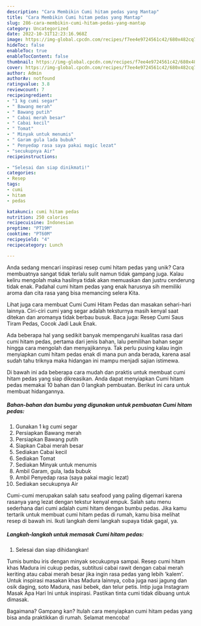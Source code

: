 ```yaml
---
description: "Cara Membikin Cumi hitam pedas yang Mantap"
title: "Cara Membikin Cumi hitam pedas yang Mantap"
slug: 286-cara-membikin-cumi-hitam-pedas-yang-mantap
category: Uncategorized
date: 2022-10-31T12:23:16.968Z
image: https://img-global.cpcdn.com/recipes/f7ee4e9724561c42/680x482cq70/cumi-hitam-pedas-foto-resep-utama.jpg
hideToc: false
enableToc: true
enableTocContent: false
thumbnail: https://img-global.cpcdn.com/recipes/f7ee4e9724561c42/680x482cq70/cumi-hitam-pedas-foto-resep-utama.jpg
cover: https://img-global.cpcdn.com/recipes/f7ee4e9724561c42/680x482cq70/cumi-hitam-pedas-foto-resep-utama.jpg
author: Admin
authorAv: notfound
ratingvalue: 3.8
reviewcount: 7
recipeingredient:
- "1 kg cumi segar"
- " Bawang merah"
- " Bawang putih"
- " Cabai merah besar"
- " Cabai kecil"
- " Tomat"
- " Minyak untuk menumis"
- " Garam gula lada bubuk"
- " Penyedap rasa saya pakai magic lezat"
- "secukupnya Air"
recipeinstructions:

- "Selesai dan siap dinikmati!"
categories:
- Resep
tags:
- cumi
- hitam
- pedas

katakunci: cumi hitam pedas 
nutrition: 250 calories
recipecuisine: Indonesian
preptime: "PT19M"
cooktime: "PT60M"
recipeyield: "4"
recipecategory: Lunch

---
```





Anda sedang mencari inspirasi resep cumi hitam pedas yang unik? Cara membuatnya sangat tidak terlalu sulit namun tidak gampang juga. Kalau keliru mengolah maka hasilnya tidak akan memuaskan dan justru cenderung tidak enak. Padahal cumi hitam pedas yang enak harusnya sih memiliki aroma dan cita rasa yang bisa memancing selera Kita.





Lihat juga cara membuat Cumi Cumi Hitam Pedas dan masakan sehari-hari lainnya. Ciri-ciri cumi yang segar adalah teksturnya masih kenyal saat ditekan dan aromanya tidak berbau busuk. Baca juga: Resep Cumi Saus Tiram Pedas, Cocok Jadi Lauk Enak.

Ada beberapa hal yang sedikit banyak mempengaruhi kualitas rasa dari cumi hitam pedas, pertama dari jenis bahan, lalu pemilihan bahan segar hingga cara mengolah dan menyajikannya. Tak perlu pusing kalau ingin menyiapkan cumi hitam pedas enak di mana pun anda berada, karena asal sudah tahu triknya maka hidangan ini mampu menjadi sajian istimewa.






Di bawah ini ada beberapa cara mudah dan praktis untuk membuat cumi hitam pedas yang siap dikreasikan. Anda dapat menyiapkan Cumi hitam pedas memakai 10 bahan dan 0 langkah pembuatan. Berikut ini cara untuk membuat hidangannya.

<!--inarticleads1-->

##### Bahan-bahan dan bumbu yang digunakan untuk pembuatan Cumi hitam pedas:

1. Gunakan 1 kg cumi segar
1. Persiapkan  Bawang merah
1. Persiapkan  Bawang putih
1. Siapkan  Cabai merah besar
1. Sediakan  Cabai kecil
1. Sediakan  Tomat
1. Sediakan  Minyak untuk menumis
1. Ambil  Garam, gula, lada bubuk
1. Ambil  Penyedap rasa (saya pakai magic lezat)
1. Sediakan secukupnya Air


Cumi-cumi merupakan salah satu seafood yang paling digemari karena rasanya yang lezat dengan tekstur kenyal empuk. Salah satu menu sederhana dari cumi adalah cumi hitam dengan bumbu pedas. Jika kamu tertarik untuk membuat cumi hitam pedas di rumah, kamu bisa melihat resep di bawah ini. Ikuti langkah demi langkah supaya tidak gagal, ya. 

<!--inarticleads2-->

##### Langkah-langkah untuk memasak Cumi hitam pedas:


1. Selesai dan siap dihidangkan!

Tumis bumbu iris dengan minyak secukupnya sampai. Resep cumi hitam khas Madura ini cukup pedas, subtitusi cabai rawit dengan cabai merah keriting atau cabai merah besar jika ingin rasa pedas yang lebih &#39;kalem&#39;. Untuk inspirasi masakan khas Madura lainnya, coba juga nasi jagung dan osik daging, soto Madura, nasi bebek, dan telur petis. Intip juga Instagram Masak Apa Hari Ini untuk inspirasi. Pastikan tinta cumi tidak dibuang untuk dimasak. 

Bagaimana? Gampang kan? Itulah cara menyiapkan cumi hitam pedas yang bisa anda praktikkan di rumah. Selamat mencoba!
